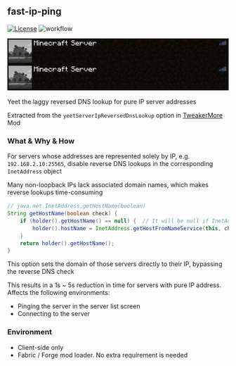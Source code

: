 ## fast-ip-ping

[![License](https://img.shields.io/github/license/Fallen-Breath/fast-ip-ping.svg)](http://www.gnu.org/licenses/lgpl-3.0.html)
![workflow](https://github.com/Fallen-Breath/fast-ip-ping/actions/workflows/gradle.yml/badge.svg)

![pinging](pinging.gif)

Yeet the laggy reversed DNS lookup for pure IP server addresses

Extracted from the `yeetServerIpReversedDnsLookup` option in [TweakerMore](https://github.com/Fallen-Breath/tweakermore) Mod

### What & Why & How

For servers whose addresses are represented solely by IP, e.g. `192.168.2.10:25565`, disable reverse DNS lookups in the corresponding `InetAddress` object

Many non-loopback IPs lack associated domain names, which makes reverse lookups time-consuming

```java
// java.net.InetAddress.getHostName(boolean)
String getHostName(boolean check) {
    if (holder().getHostName() == null) {  // It will be null if InetAddress.getByName() received a pure IP 
        holder().hostName = InetAddress.getHostFromNameService(this, check);  // <-- takes forever
    }
    return holder().getHostName();
}
```

This option sets the domain of those servers directly to their IP, bypassing the reverse DNS check

This results in a 1s ~ 5s reduction in time for servers with pure IP address. Affects the following environments:

- Pinging the server in the server list screen 
- Connecting to the server

### Environment

- Client-side only
- Fabric / Forge mod loader. No extra requirement is needed
